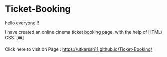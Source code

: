# Ticket-Booking


hello everyone !!

I have created an online cinema ticket booking page,
with the help of HTML/ CSS. [🎟️]

Click here to visit on Page : https://utkarssh11.github.io/Ticket-Booking/
